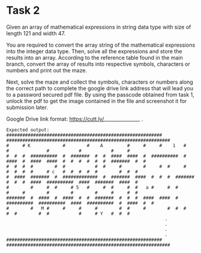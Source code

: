 # Task 2
Given an array of mathematical expressions in string data type with size of length 121 and width 47.

You are required to convert the array string of the mathematical expressions into the integer data type. Then, solve all the expressions and store the results into an array. According to the reference table found in the main branch, convert the array of results into respective symbols, characters or numbers and print out the maze.  

Next, solve the maze and collect the symbols, characters or numbers along the correct path to complete the google drive link address that will lead you to a password secured pdf file. By using the passcode obtained from task 1, unlock the pdf to get the image contained in the file and screenshot it for submission later.  

Google Drive link format: https://cutt.ly/_______________ .

    Expected output:
    ##########################################################  #############################################################
    #     # K            #        #    A         #     #     #    1   #        #              #           #           #     #
    #  #  #  ##########  #  #######  #  #  ####  ####  #  ##########  #  ####  #  ####  ####  #  #  #  #  #  #  #######  #  #
    #  #  #  #        #  #           #  #     #        #     #  #     #     #  #  #  #     # c   #  #  #  #  #        #  #  #
    #  ####  #######  #  #############  #  #######  ####  #  #  #  #######  #  #  #  ####  ##########  ####  #######  ####  #
    #        #     #  #     # 5   #     #  #     #  #   a #     #  #        #     #        #        #        #     #     #  #
    #######  #  ####  #  ####  #  #  #######  #  #  #  ####  ####  #  ##########  ##########  ####  ##########  #  ####  #  #
    #        #   M #     #     #     #        #  #     #        #  #  #        #  #        #  #           #     # Y   #  #  #
                                                               .
                                                               .
                                                               .
                                                               .
    ##########################################################  #############################################################
